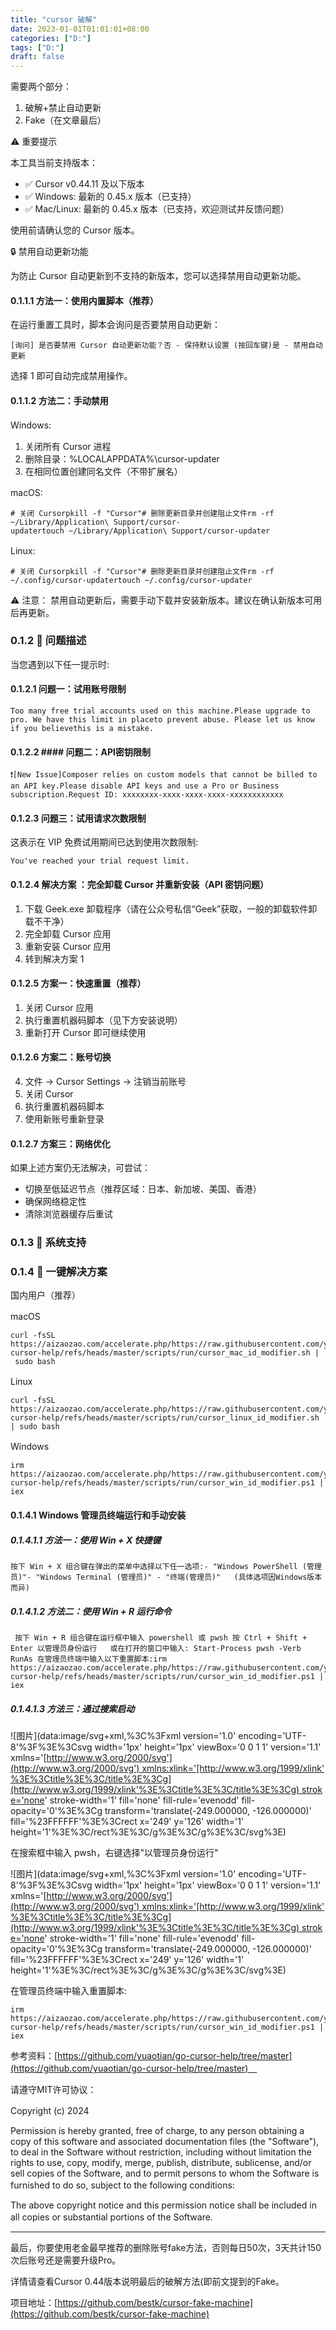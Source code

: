 ```yaml
---
title: "cursor 破解"
date: 2023-01-01T01:01:01+08:00
categories: ["D:"]
tags: ["D:"]
draft: false
---
```

  

需要两个部分：　

1. 破解+禁止自动更新
2. Fake（在文章最后）

⚠️ 重要提示　

本工具当前支持版本：　

- ✅ Cursor v0.44.11 及以下版本
- ✅ Windows: 最新的 0.45.x 版本（已支持）
- ✅ Mac/Linux: 最新的 0.45.x 版本（已支持，欢迎测试并反馈问题）

使用前请确认您的 Cursor 版本。　

🔒 禁用自动更新功能　

为防止 Cursor 自动更新到不支持的新版本，您可以选择禁用自动更新功能。　

#### 0.1.1.1 方法一：使用内置脚本（推荐）

在运行重置工具时，脚本会询问是否要禁用自动更新：　

```
[询问] 是否要禁用 Cursor 自动更新功能？否 - 保持默认设置 (按回车键)是 - 禁用自动更新
```

选择 1 即可自动完成禁用操作。　

#### 0.1.1.2 方法二：手动禁用

Windows:　

1. 关闭所有 Cursor 进程
2. 删除目录：%LOCALAPPDATA%\cursor-updater
3. 在相同位置创建同名文件（不带扩展名）

macOS:　

```
# 关闭 Cursorpkill -f "Cursor"# 删除更新目录并创建阻止文件rm -rf ~/Library/Application\ Support/cursor-updatertouch ~/Library/Application\ Support/cursor-updater
```

Linux:　

```
# 关闭 Cursorpkill -f "Cursor"# 删除更新目录并创建阻止文件rm -rf ~/.config/cursor-updatertouch ~/.config/cursor-updater
```

⚠️ 注意： 禁用自动更新后，需要手动下载并安装新版本。建议在确认新版本可用后再更新。　

### 0.1.2 📝 问题描述

当您遇到以下任一提示时:　

#### 0.1.2.1 问题一：试用账号限制

```
Too many free trial accounts used on this machine.Please upgrade to pro. We have this limit in placeto prevent abuse. Please let us know if you believethis is a mistake.
```

#### 0.1.2.2 #### 问题二：API密钥限制

```
❗[New Issue]Composer relies on custom models that cannot be billed to an API key.Please disable API keys and use a Pro or Business subscription.Request ID: xxxxxxxx-xxxx-xxxx-xxxx-xxxxxxxxxxxx
```

#### 0.1.2.3 问题三：试用请求次数限制

这表示在 VIP 免费试用期间已达到使用次数限制:　

```
You've reached your trial request limit.
```

#### 0.1.2.4 解决方案 ：完全卸载 Cursor 并重新安装（API 密钥问题）

1. 下载 Geek.exe 卸载程序（请在公众号私信“Geek”获取，一般的卸载软件卸载不干净）
2. 完全卸载 Cursor 应用
3. 重新安装 Cursor 应用
4. 转到解决方案 1

#### 0.1.2.5 方案一：快速重置（推荐）

1. 关闭 Cursor 应用
2. 执行重置机器码脚本（见下方安装说明）
3. 重新打开 Cursor 即可继续使用

#### 0.1.2.6 方案二：账号切换

4. 文件 -> Cursor Settings -> 注销当前账号
5. 关闭 Cursor
6. 执行重置机器码脚本
7. 使用新账号重新登录

#### 0.1.2.7 方案三：网络优化

如果上述方案仍无法解决，可尝试：　

- 切换至低延迟节点（推荐区域：日本、新加坡、美国、香港）
- 确保网络稳定性
- 清除浏览器缓存后重试

### 0.1.3 🚀 系统支持

### 0.1.4 🚀 一键解决方案

国内用户（推荐）　

macOS　

```
curl -fsSL https://aizaozao.com/accelerate.php/https://raw.githubusercontent.com/yuaotian/go-cursor-help/refs/heads/master/scripts/run/cursor_mac_id_modifier.sh | sudo bash
```

Linux　

```
curl -fsSL https://aizaozao.com/accelerate.php/https://raw.githubusercontent.com/yuaotian/go-cursor-help/refs/heads/master/scripts/run/cursor_linux_id_modifier.sh | sudo bash
```

Windows　

```
irm https://aizaozao.com/accelerate.php/https://raw.githubusercontent.com/yuaotian/go-cursor-help/refs/heads/master/scripts/run/cursor_win_id_modifier.ps1 | iex
```

#### 0.1.4.1 Windows 管理员终端运行和手动安装

##### 0.1.4.1.1 方法一：使用 Win + X 快捷键

```
按下 Win + X 组合键在弹出的菜单中选择以下任一选项:- "Windows PowerShell (管理员)"- "Windows Terminal (管理员)" - "终端(管理员)"   (具体选项因Windows版本而异)
```

##### 0.1.4.1.2 方法二：使用 Win + R 运行命令

```
 按下 Win + R 组合键在运行框中输入 powershell 或 pwsh 按 Ctrl + Shift + Enter 以管理员身份运行   或在打开的窗口中输入: Start-Process pwsh -Verb RunAs 在管理员终端中输入以下重置脚本:irm https://aizaozao.com/accelerate.php/https://raw.githubusercontent.com/yuaotian/go-cursor-help/refs/heads/master/scripts/run/cursor_win_id_modifier.ps1 | iex
```

##### 0.1.4.1.3 方法三：通过搜索启动

![图片](data:image/svg+xml,%3C%3Fxml version='1.0' encoding='UTF-8'%3F%3E%3Csvg width='1px' height='1px' viewBox='0 0 1 1' version='1.1' xmlns='[http://www.w3.org/2000/svg'](http://www.w3.org/2000/svg') xmlns:xlink='[http://www.w3.org/1999/xlink'%3E%3Ctitle%3E%3C/title%3E%3Cg](http://www.w3.org/1999/xlink'%3E%3Ctitle%3E%3C/title%3E%3Cg) stroke='none' stroke-width='1' fill='none' fill-rule='evenodd' fill-opacity='0'%3E%3Cg transform='translate(-249.000000, -126.000000)' fill='%23FFFFFF'%3E%3Crect x='249' y='126' width='1' height='1'%3E%3C/rect%3E%3C/g%3E%3C/g%3E%3C/svg%3E)

在搜索框中输入 pwsh，右键选择"以管理员身份运行" 　

![图片](data:image/svg+xml,%3C%3Fxml version='1.0' encoding='UTF-8'%3F%3E%3Csvg width='1px' height='1px' viewBox='0 0 1 1' version='1.1' xmlns='[http://www.w3.org/2000/svg'](http://www.w3.org/2000/svg') xmlns:xlink='[http://www.w3.org/1999/xlink'%3E%3Ctitle%3E%3C/title%3E%3Cg](http://www.w3.org/1999/xlink'%3E%3Ctitle%3E%3C/title%3E%3Cg) stroke='none' stroke-width='1' fill='none' fill-rule='evenodd' fill-opacity='0'%3E%3Cg transform='translate(-249.000000, -126.000000)' fill='%23FFFFFF'%3E%3Crect x='249' y='126' width='1' height='1'%3E%3C/rect%3E%3C/g%3E%3C/g%3E%3C/svg%3E)

在管理员终端中输入重置脚本:　

```
irm https://aizaozao.com/accelerate.php/https://raw.githubusercontent.com/yuaotian/go-cursor-help/refs/heads/master/scripts/run/cursor_win_id_modifier.ps1 | iex
```

参考资料：[https://github.com/yuaotian/go-cursor-help/tree/master](https://github.com/yuaotian/go-cursor-help/tree/master)　

请遵守MIT许可协议：　

Copyright (c) 2024　

Permission is hereby granted, free of charge, to any person obtaining a copy of this software and associated documentation files (the "Software"), to deal in the Software without restriction, including without limitation the rights to use, copy, modify, merge, publish, distribute, sublicense, and/or sell copies of the Software, and to permit persons to whom the Software is furnished to do so, subject to the following conditions:　

The above copyright notice and this permission notice shall be included in all copies or substantial portions of the Software.　

---

最后，你要使用老金最早推荐的删除账号fake方法，否则每日50次，3天共计150次后账号还是需要升级Pro。　

详情请查看Cursor 0.44版本说明最后的破解方法(即前文提到的Fake。　

项目地址：[https://github.com/bestk/cursor-fake-machine](https://github.com/bestk/cursor-fake-machine)
